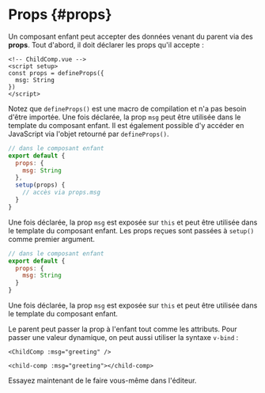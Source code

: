 # Props {#props}

Un composant enfant peut accepter des données venant du parent via des **props**. Tout d'abord, il doit déclarer les props qu'il accepte :

<div class="composition-api">
<div class="sfc">

```vue
<!-- ChildComp.vue -->
<script setup>
const props = defineProps({
  msg: String
})
</script>
```

Notez que `defineProps()` est une macro de compilation et n'a pas besoin d'être importée. Une fois déclarée, la prop `msg` peut être utilisée dans le template du composant enfant. Il est également possible d'y accéder en JavaScript via l'objet retourné par `defineProps()`.

</div>

<div class="html">

```js
// dans le composant enfant
export default {
  props: {
    msg: String
  },
  setup(props) {
    // accès via props.msg
  }
}
```

Une fois déclarée, la prop `msg` est exposée sur `this` et peut être utilisée dans le template du composant enfant. Les props reçues sont passées à `setup()` comme premier argument.

</div>

</div>

<div class="options-api">

```js
// dans le composant enfant
export default {
  props: {
    msg: String
  }
}
```

Une fois déclarée, la prop `msg` est exposée sur `this` et peut être utilisée dans le template du composant enfant.

</div>

Le parent peut passer la prop à l'enfant tout comme les attributs. Pour passer une valeur dynamique, on peut aussi utiliser la syntaxe `v-bind` :

<div class="sfc">

```vue-html
<ChildComp :msg="greeting" />
```

</div>
<div class="html">

```vue-html
<child-comp :msg="greeting"></child-comp>
```

</div>

Essayez maintenant de le faire vous-même dans l'éditeur.
